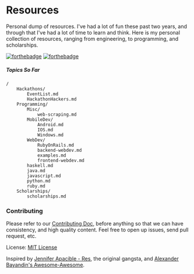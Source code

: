 Resources
=========

Personal dump of resources. I've had a lot of fun these past two years, and through that I've had a lot of time to learn and think. Here is my personal collection of resources, ranging from engineering, to programming, and scholarships.

[![forthebadge](http://forthebadge.com/badges/oooo-kill-em.svg)](http://forthebadge.com) [![forthebadge](http://forthebadge.com/badges/certified-cousin-terio.svg)](http://forthebadge.com)

##### Topics So Far
```
/
    Hackathons/
        EventList.md
        HackathonHackers.md
    Programming/
        Misc/
            web-scraping.md
        MobileDev/
            Android.md
            IOS.md
            Windows.md
        WebDev/
            RubyOnRails.md
            backend-webdev.md
            examples.md
            frontend-webdev.md
        haskell.md
        java.md
        javascript.md
        python.md
        ruby.md
    Scholarships/
        scholarships.md

```
    
    
### Contributing
Please refer to our [Contributing Doc](https://github.com/mrcoven94/resources/blob/gh-pages/CONTRIBUTING.md), before anything so that we can have consistency, and high quality content. Feel free to open up issues, send pull request, etc.

License: [MIT License](https://github.com/mrcoven94/resources/blob/gh-pages/LICENSE.md)

Inspired by [Jennifer Apacible - Res](https://github.com/japacible/res), the original gangsta, and [Alexander Bayandin's Awesome-Awesome](https://github.com/bayandin/awesome-awesomeness). 
